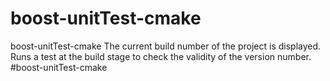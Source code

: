 # boost-unitTest-cmake
boost-unitTest-cmake
The current build number of the project is displayed. Runs a test at the build stage to check the validity of the version number. #boost-unitTest-cmake
